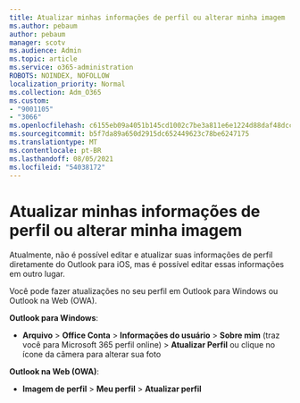 ```yaml
---
title: Atualizar minhas informações de perfil ou alterar minha imagem
ms.author: pebaum
author: pebaum
manager: scotv
ms.audience: Admin
ms.topic: article
ms.service: o365-administration
ROBOTS: NOINDEX, NOFOLLOW
localization_priority: Normal
ms.collection: Adm_O365
ms.custom:
- "9001105"
- "3066"
ms.openlocfilehash: c6155eb09a4051b145cd1002c7be3a811e6e1224d88daf48dccbb4e059475081
ms.sourcegitcommit: b5f7da89a650d2915dc652449623c78be6247175
ms.translationtype: MT
ms.contentlocale: pt-BR
ms.lasthandoff: 08/05/2021
ms.locfileid: "54038172"
---
```

# <a name="update-my-profile-information-or-change-my-picture"></a>Atualizar minhas informações de perfil ou alterar minha imagem

Atualmente, não é possível editar e atualizar suas informações de perfil diretamente do Outlook para iOS, mas é possível editar essas informações em outro lugar. 

Você pode fazer atualizações no seu perfil em Outlook para Windows ou Outlook na Web (OWA). 

**Outlook para Windows**: 

- **Arquivo**  >  **Office Conta**  >  **Informações do usuário**  >  **Sobre mim** (traz você para Microsoft 365 perfil online) > **Atualizar Perfil** ou clique no ícone da câmera para alterar sua foto  
  
**Outlook na Web (OWA)**: 

- **Imagem de perfil**  >  **Meu perfil**  >  **Atualizar perfil**
